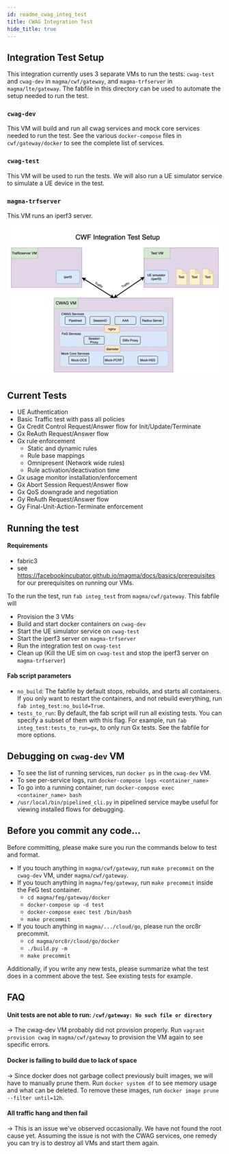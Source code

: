 ```yaml
---
id: readme_cwag_integ_test
title: CWAG Integration Test 
hide_title: true
---
```

## Integration Test Setup 
This integration currently uses 3 separate VMs to run the tests: `cwag-test` 
and `cwag-dev` in `magma/cwf/gateway`, and `magma-trfserver` in `magma/lte/gateway`.
The fabfile in this directory can be used to automate the setup needed to run
the test.

###  `cwag-dev` 
This VM will build and run all cwag services and mock core services needed to 
run the test. See the various `docker-compose` files in `cwf/gateway/docker` 
to see the complete list of services. 

### `cwag-test`
This VM will be used to run the tests. We will also run a UE simulator service 
to simulate a UE device in the test. 

### `magma-trfserver`
This VM runs an iperf3 server.

![TestSetup](./IntegTestSetup.jpg)

## Current Tests

* UE Authentication
* Basic Traffic test with pass all policies
* Gx Credit Control Request/Answer flow for Init/Update/Terminate
* Gx ReAuth Request/Answer flow
* Gx rule enforcement
  * Static and dynamic rules
  * Rule base mappings
  * Omnipresent (Network wide rules)
  * Rule activation/deactivation time
* Gx usage monitor installation/enforcement
* Gx Abort Session Request/Answer flow
* Gx QoS downgrade and negotiation
* Gy ReAuth Request/Answer flow
* Gy Final-Unit-Action-Terminate enforcement

## Running the test 
#### Requirements
* fabric3 
* see https://facebookincubator.github.io/magma/docs/basics/prerequisites for 
our prerequisites on running our VMs.

To the run the test, run `fab integ_test` from `magma/cwf/gateway`.
This fabfile will
* Provision the 3 VMs
* Build and start docker containers on `cwag-dev`
* Start the UE simulator service on `cwag-test`
* Start the iperf3 server on `magma-trfserver`
* Run the integration test on `cwag-test`
* Clean up (Kill the UE sim on `cwag-test` and stop the iperf3 server on `magma-trfserver`)

#### Fab script parameters
* `no_build`: The fabfile by default stops, rebuilds, and starts all containers. If you 
only want to restart the containers, and not rebuild everything, run 
`fab integ_test:no_build=True`. 
* `tests_to_run`: By default, the fab script will run all existing tests. You can 
specify a subset of them with this flag. For example, run `fab integ_test:tests_to_run=gx`, 
to only run Gx tests. See the fabfile for more options.

## Debugging on `cwag-dev` VM
* To see the list of running services, run `docker ps` in the `cwag-dev` VM.
* To see per-service logs, run `docker-compose logs <container_name>`
* To go into a running container, run `docker-compose exec <container_name> bash`
* `/usr/local/bin/pipelined_cli.py` in pipelined service maybe useful for 
viewing installed flows for debugging.

## Before you commit any code...
Before committing, please make sure you run the commands below to test and format.
  * If you touch anything in `magma/cwf/gateway`, run `make precommit` on the 
  `cwag-dev` VM, under `magma/cwf/gateway`.
  * If you touch anything in `magma/feg/gateway`, run `make precommit` inside 
  the FeG test container.
    * `cd magma/feg/gateway/docker`
    * `docker-compose up -d test`
    * `docker-compose exec test /bin/bash`
    * `make precommit`
  * If you touch anything in `magma/.../cloud/go`, please run the 
  orc8r precommit.
    * `cd magma/orc8r/cloud/go/docker`
    * `./build.py -m`
    * `make precommit`

Additionally, if you write any new tests, please summarize what the test does 
in a comment above the test. See existing tests for example.  

## FAQ

#### Unit tests are not able to run: `/cwf/gateway: No such file or directory`

&rightarrow; The cwag-dev VM probably did not provision properly. Run 
`vagrant provision cwag` in `magma/cwf/gateway` to provision the VM again 
to see specific errors. 

#### Docker is failing to build due to lack of space

&rightarrow; Since docker does not garbage collect previously built images, we 
will have to manually prune them. Run `docker system df` to see memory usage 
and what can be deleted. To remove these images, run 
`docker image prune --filter until=12h`.

#### All traffic hang and then fail
&rightarrow; This is an issue we've observed occasionally. We have not found 
the root cause yet. Assuming the issue is not with the CWAG services, one 
remedy you can try is to destroy all VMs and start them again. 
